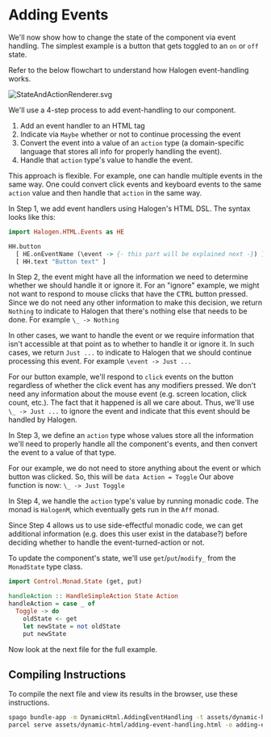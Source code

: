 # Adding Events

We'll now show how to change the state of the component via event handling. The simplest example is a button that gets toggled to an `on` or `off` state.

Refer to the below flowchart to understand how Halogen event-handling works.

![StateAndActionRenderer.svg ](../../assets/visuals/StateAndActionRenderer.svg)

We'll use a 4-step process to add event-handling to our component.
1. Add an event handler to an HTML tag
2. Indicate via `Maybe` whether or not to continue processing the event
3. Convert the event into a value of an `action` type (a domain-specific language that stores all info for properly handling the event).
4. Handle that `action` type's value to handle the event.

This approach is flexible. For example, one can handle multiple events in the same way. One could convert click events and keyboard events to the same `action` value and then handle that `action` in the same way.

In Step 1, we add event handlers using Halogen's HTML DSL. The syntax looks like this:
```purescript
import Halogen.HTML.Events as HE

HH.button
  [ HE.onEventName (\event -> {- this part will be explained next -}) ]
  [ HH.text "Button text" ]
```

In Step 2, the event might have all the information we need to determine whether we should handle it or ignore it. For an "ignore" example, we might not want to respond to mouse clicks that have the <kbd>CTRL</kbd> button pressed. Since we do not need any other information to make this decision, we return `Nothing` to indicate to Halogen that there's nothing else that needs to be done.
For example `\_ -> Nothing`

In other cases, we want to handle the event or we require information that isn't accessible at that point as to whether to handle it or ignore it. In such cases, we return `Just ...` to indicate to Halogen that we should continue processing this event.
For example `\event -> Just ...`

For our button example, we'll respond to `click` events on the button regardless of whether the click event has any modifiers pressed. We don't need any information about the mouse event (e.g. screen location, click count, etc.). The fact that it happened is all we care about.
Thus, we'll use `\_ -> Just ...` to ignore the event and indicate that this event should be handled by Halogen.

In Step 3, we define an `action` type whose values store all the information we'll need to properly handle all the component's events, and then convert the event to a value of that type.

For our example, we do not need to store anything about the event or which button was clicked. So, this will be `data Action = Toggle`
Our above function is now: `\_ -> Just Toggle`

In Step 4, we handle the `action` type's value by running monadic code. The monad is `HalogenM`, which eventually gets run in the `Aff` monad.

Since Step 4 allows us to use side-effectful monadic code, we can get additional information (e.g. does this user exist in the database?) before deciding whether to handle the event-turned-action or not.

To update the component's state, we'll use `get`/`put`/`modify_` from the `MonadState` type class.

```purescript
import Control.Monad.State (get, put)

handleAction :: HandleSimpleAction State Action
handleAction = case _ of
  Toggle -> do
    oldState <- get
    let newState = not oldState
    put newState
```

Now look at the next file for the full example.

## Compiling Instructions

To compile the next file and view its results in the browser, use these instructions.

```bash
spago bundle-app -m DynamicHtml.AddingEventHandling -t assets/dynamic-html/adding-event-handling.js
parcel serve assets/dynamic-html/adding-event-handling.html -o adding-event-handling--parcelified.html --open
```
